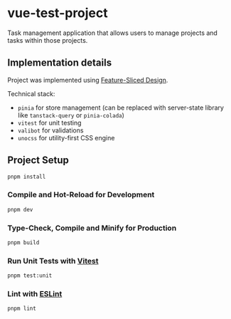# vue-test-project

Task management application that allows users to manage projects and tasks within
those projects.

## Implementation details

Project was implemented using [Feature-Sliced Design](https://feature-sliced.github.io/documentation/).

Technical stack:

- `pinia` for store management (can be replaced with server-state library like `tanstack-query` or `pinia-colada`)
- `vitest` for unit testing
- `valibot` for validations
- `unocss` for utility-first CSS engine

## Project Setup

```sh
pnpm install
```

### Compile and Hot-Reload for Development

```sh
pnpm dev
```

### Type-Check, Compile and Minify for Production

```sh
pnpm build
```

### Run Unit Tests with [Vitest](https://vitest.dev/)

```sh
pnpm test:unit
```

### Lint with [ESLint](https://eslint.org/)

```sh
pnpm lint
```
